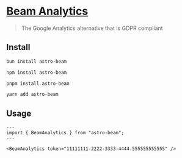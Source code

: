 # [Beam Analytics](https://beamanalytics.io?via=rkmp5998zu2vpojttzib)

> The Google Analytics alternative that is GDPR compliant

## Install

```sh
bun install astro-beam
```

```sh
npm install astro-beam
```

```sh
pnpm install astro-beam
```

```sh
yarn add astro-beam
```

## Usage

```astro
---
import { BeamAnalytics } from "astro-beam";
---

<BeamAnalytics token="11111111-2222-3333-4444-555555555555" />
```
